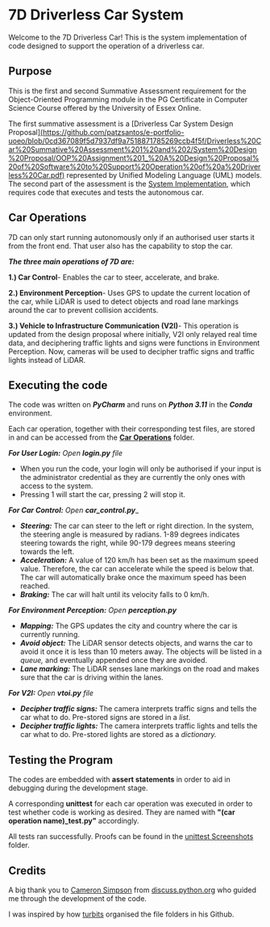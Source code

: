 # 7D Driverless Car System
Welcome to the 7D Driverless Car! This is the system implementation of code designed to support the operation of a driverless car.

## Purpose
This is the first and second Summative Assessment requirement for the Object-Oriented Programming module in the PG Certificate in Computer Science Course offered by the University of Essex Online.

The first summative assessment is a [Driverless Car System Design Proposal][(https://github.com/patzsantos/e-portfolio-uoeo/blob/0cd367089f5d7937df9a7518871785269ccb4f5f/Driverless%20Car%20Summative%20Assessment%201%20and%202/System%20Design%20Proposal/OOP%20Assignment%201_%20A%20Design%20Proposal%20of%20Software%20to%20Support%20Operation%20of%20a%20Driverless%20Car.pdf)](https://github.com/patzsantos/e-portfolio-uoeo/tree/91d44676e8e88ba094309a3b07b17b5b56cb9d69/Driverless%20Car%20Summative%20Assessment%201%20and%202/System%20Design%20Proposal) represented by Unified Modeling Language (UML) models. The second part of the assessment is the [System Implementation](https://github.com/patzsantos/e-portfolio-uoeo/tree/0cd367089f5d7937df9a7518871785269ccb4f5f/Driverless%20Car%20Summative%20Assessment%201%20and%202), which requires code that executes and tests the autonomous car. 

## Car Operations
7D can only start running autonomously only if an authorised user starts it from the front end. That user also has the capability to stop the car. 

**_The three main operations of 7D are:_**

**1.) Car Control**- Enables the car to steer, accelerate, and brake. 

**2.) Environment Perception**- Uses GPS to update the current location of the car, while LiDAR is used to detect objects and road lane markings around the car to prevent collision accidents. 

**3.) Vehicle to Infrastructure Communication (V2I)**- This operation is updated from the design proposal where initially, V2I only relayed real time data, and deciphering traffic lights and signs were functions in Environment Perception. Now, cameras will be used to decipher traffic signs and traffic lights instead of LiDAR.

## Executing the code
The code was written on ***PyCharm*** and runs on ***Python 3.11*** in the ***Conda*** environment. 

Each car operation, together with their corresponding test files, are stored in and can be accessed from the [**Car Operations**](https://github.com/patzsantos/e-portfolio-uoeo/tree/0cd367089f5d7937df9a7518871785269ccb4f5f/Driverless%20Car%20Summative%20Assessment%201%20and%202/Car%20Operations) folder.

***For User Login:*** _Open **login.py** file_
- When you run the code, your login will only be authorised if your input is the administrator credential as they are currently the only ones with access to the system.
- Pressing 1 will start the car, pressing 2 will stop it. 

***For Car Control:*** _Open **car_control.py**__
- ***Steering:*** The car can steer to the left or right direction. In the system, the steering angle is measured by radians. 1-89 degrees indicates steering towards the right, while 90-179 degrees means steering towards the left.
- ***Acceleration:*** A value of 120 km/h has been set as the maximum speed value. Therefore, the car can accelerate while the speed is below that. The car will automatically brake once the maximum speed has been reached.
- ***Braking:*** The car will halt until its velocity falls to 0 km/h. 

***For Environment Perception:*** _Open **perception.py**_
- ***Mapping:*** The GPS updates the city and country where the car is currently running.
- ***Avoid object:*** The LiDAR sensor detects objects, and warns the car to avoid it once it is less than 10 meters away. The objects will be listed in a _queue,_ and eventually appended once they are avoided.
- ***Lane marking:*** The LiDAR senses lane markings on the road and makes sure that the car is driving within the lanes. 

***For V2I:*** _Open **vtoi.py** file_
- ***Decipher traffic signs:*** The camera interprets traffic signs and tells the car what to do. Pre-stored signs are stored in a _list._
- ***Decipher traffic lights:*** The camera interprets traffic lights and tells the car what to do. Pre-stored lights are stored as a _dictionary._
  
## Testing the Program
The codes are embedded with **assert statements** in order to aid in debugging during the development stage. 

A corresponding **unittest** for each car operation was executed in order to test whether code is working as desired. They are named with **"(car operation name)_test.py"** accordingly. 

All tests ran successfully. Proofs can be found in the [unittest Screenshots](https://github.com/patzsantos/e-portfolio-uoeo/tree/module2/oop/Driverless%20Car%20Summative%20Assessment%201%20and%202/unittest%20Screenshots) folder. 

## Credits
A big thank you to [Cameron Simpson](https://discuss.python.org/u/cameron/summary) from [discuss.python.org](https://discuss.python.org/) who guided me through the development of the code. 

I was inspired by how [turbits](https://github.com/turbits/essex-m2a2/tree/main) organised the file folders in his Github. 
